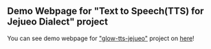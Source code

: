 ## Demo Webpage for "Text to Speech(TTS) for Jejueo Dialect" project

You can see demo webpage for ["glow-tts-jejueo"](https://github.com/watchstep/glow-tts-jejueo) project
on [here](http://watchstep.github.io/glow-tts-jejueo-demo/)!
